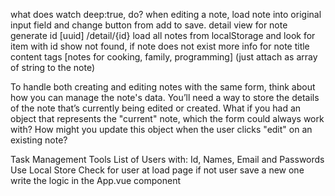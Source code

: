 what does watch deep:true, do?
when editing a note, load note into original input field and change button from add to save.
detail view for note
generate id [uuid]
/detail/{id}
load all notes from localStorage and look for item with id
show not found, if note does not exist
more info for note
title
content
tags [notes for cooking, family, programming] (just attach as array of string to the note)

To handle both creating and editing notes with the same form, think about how you can manage the note's data. You’ll need a way to store the details of the note that’s currently being edited or created. What if you had an object that represents the "current" note, which the form could always work with? How might you update this object when the user clicks "edit" on an existing note?

Task Management Tools
List of Users with: Id, Names, Email and Passwords
Use Local Store
Check for user at load page if not user save a new one
write the logic in the App.vue component
